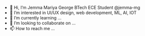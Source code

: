- 👋 Hi, I’m Jemma Mariya George BTech ECE Student @jemma-mg
- 👀 I’m interested in UI/UX design, web development, ML, AI, IOT
- 🌱 I’m currently learning ...
- 💞️ I’m looking to collaborate on ...
- 📫 How to reach me ...

<!---
jemma-mg/jemma-mg is a ✨ special ✨ repository because its `README.md` (this file) appears on your GitHub profile.
You can click the Preview link to take a look at your changes.
--->
